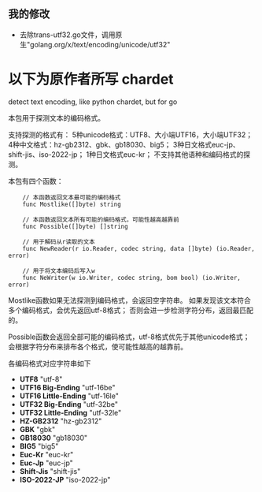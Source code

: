 ## 我的修改
- 去除trans-utf32.go文件，调用原生"golang.org/x/text/encoding/unicode/utf32"


**以下为原作者所写**
chardet
=======

detect text encoding, like python chardet, but for go

本包用于探测文本的编码格式。

支持探测的格式有：
5种unicode格式：UTF8、大小端UTF16，大小端UTF32；
4种中文格式：hz-gb2312、gbk、gb18030、big5；
3种日文格式euc-jp、shift-jis、iso-2022-jp；
1种日文格式euc-kr；
不支持其他语种和编码格式的探测。

本包有四个函数：
```
	// 本函数返回文本最可能的编码格式
	func Mostlike([]byte) string
	
	// 本函数返回文本所有可能的编码格式，可能性越高越靠前
	func Possible([]byte) []string
	
	// 用于解码从r读取的文本
	func NewReader(r io.Reader, codec string, data []byte) (io.Reader, error) 
	
	// 用于将文本编码后写入w
	func NeWriter(w io.Writer, codec string, bom bool) (io.Writer, error)
```
Mostlike函数如果无法探测到编码格式，会返回空字符串。
如果发现该文本符合多个编码格式，会优先返回utf-8格式；
否则会进一步检测字符分布，返回最匹配的。

Possible函数会返回全部可能的编码格式，utf-8格式优先于其他unicode格式；
会根据字符分布来排布各个格式，使可能性越高的越靠前。

各编码格式对应字符串如下

* **UTF8**  "utf-8"
* **UTF16 Big-Ending** "utf-16be"
* **UTF16 Little-Ending** "utf-16le"
* **UTF32 Big-Ending** "utf-32be"
* **UTF32 Little-Ending** "utf-32le"
* **HZ-GB2312** "hz-gb2312"
* **GBK** "gbk"
* **GB18030** "gb18030"
* **BIG5** "big5"
* **Euc-Kr** "euc-kr"
* **Euc-Jp** "euc-jp"
* **Shift-Jis** "shift-jis"
* **ISO-2022-JP** "iso-2022-jp"
